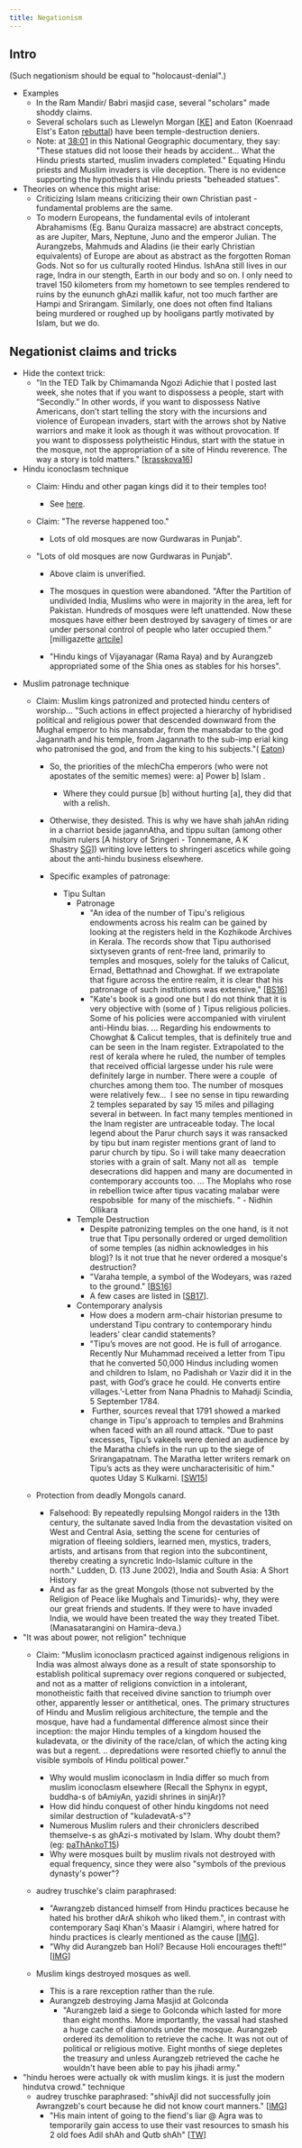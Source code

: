 ```yaml
---
title: Negationism
---
```

  

## Intro

(Such negationism should be equal to "holocaust-denial".)  

- Examples
    - In the Ram Mandir/ Babri masjid case, several "scholars" made shoddy claims.
    - Several scholars such as Llewelyn Morgan \[[KE](http://koenraadelst.blogspot.com/2012/07/a-denier-on-temple-destruction.html)\] and Eaton (Koenraad Elst's Eaton [rebuttal](http://koenraadelst.bharatvani.org/articles/ayodhya/eaton.html)) have been temple-destruction deniers. 
    - Note: at [38:01](http://www.youtube.com/watch?feature=player_detailpage&v=Zfxn9lNfiL8#t=38m01s) in this National Geographic documentary, they say: "These statues did not loose their heads by accident... What the Hindu priests started, muslim invaders completed." Equating Hindu priests and Muslim invaders is vile deception. There is no evidence supporting the hypothesis that Hindu priests "beheaded statues".
- Theories on whence this might arise:
    - Criticizing Islam means criticizing their own Christian past - fundamental problems are the same.
    - To modern Europeans, the fundamental evils of intolerant Abrahamisms (Eg. Banu Quraiza massacre) are abstract concepts, as are Jupiter, Mars, Neptune, Juno and the emperor Julian. The Aurangzebs, Mahmuds and Aladins (ie their early Christian equivalents) of Europe are about as abstract as the forgotten Roman Gods. Not so for us culturally rooted Hindus. IshAna still lives in our rage, Indra in our stength, Earth in our body and so on. I only need to travel 150 kilometers from my hometown to see temples rendered to ruins by the eununch ghAzi mallik kafur, not too much farther are Hampi and Srirangam. Similarly, one does not often find Italians being murdered or roughed up by hooligans partly motivated by Islam, but we do.

## Negationist claims and tricks

- Hide the context trick:
    - "In the TED Talk by Chimamanda Ngozi Adichie that I posted last week, she notes that if you want to dispossess a people, start with “Secondly.” In other words, if you want to dispossess Native Americans, don’t start telling the story with the incursions and violence of European invaders, start with the arrows shot by Native warriors and make it look as though it was without provocation. If you want to dispossess polytheistic Hindus, start with the statue in the mosque, not the appropriation of a site of Hindu reverence. The way a story is told matters." \[[krasskova16](https://krasskova.wordpress.com/2016/03/13/the-battle-for-polytheisms-soul/)\]
- Hindu iconoclasm technique
    - Claim: Hindu and other pagan kings did it to their temples too! 
        - See [here](https://sites.google.com/site/hinduvichaarah/3-civilizational-appraisal/3-0-paraih-sambandhah/3-1-sahisnuta-tolerance).
    - Claim: "The reverse happened too."
        - Lots of old mosques are now Gurdwaras in Punjab".
    - "Lots of old mosques are now Gurdwaras in Punjab".
        
        - Above claim is unverified.
        - The mosques in question were abandoned. "After the Partition of undivided India, Muslims who were in majority in the area, left for Pakistan. Hundreds of mosques were left unattended. Now these mosques have either been destroyed by savagery of times or are under personal control of people who later occupied them." \[milligazette [artcile](http://www.milligazette.com/Archives/15042002/1504200294.htm)\]
        
        - "Hindu kings of Vijayanagar (Rama Raya) and by Aurangzeb appropriated some of the Shia ones as stables for his horses".
- Muslim patronage technique
    - Claim: Muslim kings patronized and protected hindu centers of worship... "Such actions in effect projected a hierarchy of hybridised political and religious power that descended downward from the Mughal emperor to his mansabdar, from the mansabdar to the god Jagannath and his temple, from Jagannath to the sub-imp erial king who patronised the god, and from the king to his subjects."( [Eaton](http://www.frontline.in/static/html/fl1725/17250620.htm))
        
        - So, the priorities of the mlechCha emperors (who were not apostates of the semitic memes) were: a\] Power b\] Islam .
            - Where they could pursue \[b\] without hurting \[a\], they did that with a relish.
        
        - Otherwise, they desisted. This is why we have shah jahAn riding in a charriot beside jagannAtha, and tippu sultan (among other mulsim rulers \[A history of Sringeri - Tonnemane, A K Shastry [SG](http://shodhganga.inflibnet.ac.in/bitstream/10603/108135/9/09_chapter%205.pdf)\]) writing love letters to shringeri ascetics while going about the anti-hindu business elsewhere.
        - Specific examples of patronage:
            - Tipu Sultan
                - Patronage
                    - "An idea of the number of Tipu's religious endowments across his realm can be gained by looking at the registers held in the Kozhikode Archives in Kerala. The records show that Tipu authorised sixtyseven grants of rent-free land, primarily to temples and mosques, solely for the taluks of Calicut, Ernad, Bettathnad and Chowghat. If we extrapolate that figure across the entire realm, it is clear that his patronage of such institutions was extensive," \[[BS16](http://www.business-standard.com/article/news-ians/legend-of-tipu-gets-a-new-context-book-review-116073100149_1.html)\] 
                    - "Kate's book is a good one but I do not think that it is very objective with (some of ) Tipus religious policies. Some of his policies were accompanied with virulent anti-Hindu bias. ... Regarding his endowments to Chowghat & Calicut temples, that is definitely true and can be seen in the Inam register. Extrapolated to the rest of kerala where he ruled, the number of temples that received official largesse under his rule were definitely large in number. There were a couple  of churches among them too. The number of mosques were relatively few...  I see no sense in tipu rewarding 2 temples separated by say 15 miles and pillaging several in between. In fact many temples mentioned in the Inam register are untraceable today. The local legend about the Parur church says it was ransacked by tipu but inam register mentions grant of land to parur church by tipu. So i will take many deaecration stories with a grain of salt. Many not all as   temple desecrations did happen and many are documented in contemporary accounts too. ... The Moplahs who rose in rebellion twice after tipus vacating malabar were respobsible  for many of the mischiefs. " - Nidhin Ollikara
                - Temple Destruction
                    - Despite patronizing temples on the one hand, is it not true that Tipu personally ordered or urged demolition of some temples (as nidhin acknowledges in his blog)? Is it not true that he never ordered a mosque's destruction?
                    - "Varaha temple, a symbol of the Wodeyars, was razed to the ground." \[[BS16](http://www.business-standard.com/article/news-ians/legend-of-tipu-gets-a-new-context-book-review-116073100149_1.html)\]
                    - A few cases are listed in \[[SB17](http://prekshaa.in/tipu-sultan-temple-destroyer-par-excellence/?relatedposts_hit=1&relatedposts_origin=7752&relatedposts_position=2#.WgIeXz6nFhE)\].
                - Contemporary analysis
                    - How does a modern arm-chair historian presume to understand Tipu contrary to contemporary hindu leaders' clear candid statements?
                    - "Tipu’s moves are not good. He is full of arrogance. Recently Nur Muhammad received a letter from Tipu that he converted 50,000 Hindus including women and children to Islam, no Padishah or Vazir did it in the past, with God’s grace he could. He converts entire villages.’-Letter from Nana Phadnis to Mahadji Scindia, 5 September 1784.
                    -  Further, sources reveal that 1791 showed a marked change in Tipu's approach to temples and Brahmins when faced with an all round attack. "Due to past excesses, Tipu’s vakeels were denied an audience by the Maratha chiefs in the run up to the siege of Srirangapatnam. The Maratha letter writers remark on Tipu’s acts as they were uncharacterisitic of him." quotes Uday S Kulkarni. \[[SW15](https://swarajyamag.com/culture/what-exactly-happened-at-sringeri-math-in-april-1791/)\]
    - Protection from deadly Mongols canard.
        - Falsehood: By repeatedly repulsing Mongol raiders in the 13th century, the sultanate saved India from the devastation visited on West and Central Asia, setting the scene for centuries of migration of fleeing soldiers, learned men, mystics, traders, artists, and artisans from that region into the subcontinent, thereby creating a syncretic Indo-Islamic culture in the north." Ludden, D. (13 June 2002), India and South Asia: A Short History
        - And as far as the great Mongols (those not subverted by the Religion of Peace like Mughals and Timurids)- why, they were our great friends and students. If they were to have invaded India, we would have been treated the way they treated Tibet. (Manasatarangini on Hamira-deva.)
- "It was about power, not religion" technique
    - Claim: "Muslim iconoclasm practiced against indigenous religions in India was almost always done as a result of state sponsorship to establish political supremacy over regions conquered or subjected, and not as a matter of religions conviction in a intolerant, monotheistic faith that received divine sanction to triumph over other, apparently lesser or antithetical, ones. The primary structures of Hindu and Muslim religious architecture, the temple and the mosque, have had a fundamental difference almost since their inception: the major Hindu temples of a kingdom housed the kuladevata, or the divinity of the race/clan, of which the acting king was but a regent. .. depredations were resorted chiefly to annul the visible symbols of Hindu political power."
        - Why would muslim iconoclasm in India differ so much from muslim iconoclasm elsewhere (Recall the Sphynx in egypt, buddha-s of bAmiyAn, yazidi shrines in sinjAr)?
        - How did hindu conquest of other hindu kingdoms not need similar destruction of "kuladevatA-s"?
        - Numerous Muslim rulers and their chroniclers described themselve-s as ghAzi-s motivated by Islam. Why doubt them? (eg: [paThAnkoT15](http://timesofindia.indiatimes.com/india/Your-son-has-killed-two-kafirs-I-slit-their-throats-with-a-dagger/articleshow/50829483.cms?utm_source=facebook.com&utm_medium=referral&utm_campaign=TOI))
        - Why were mosques built by muslim rivals not destroyed with equal frequency, since they were also "symbols of the previous dynasty's power"?
    - audrey truschke's claim paraphrased:
        - "Awrangzeb distanced himself from Hindu practices because he hated his brother dArA shikoh who liked them.", in contrast with contemporary Saqi Khan's Maasir i Alamgiri, where hatred for hindu practices is clearly mentioned as the cause \[[IMG](http://i.imgsafe.org/3263e5893d.jpg)\].
        - "Why did Aurangzeb ban Holi? Because Holi encourages theft!" \[[IMG](http://i.imgsafe.org/e0b9fbd12b.jpg)\]  
            
    - Muslim kings destroyed mosques as well.
        - This is a rare rexception rather than the rule.
        - Aurangzeb destroying Jama Masjid at Golconda
            - "Aurangzeb laid a siege to Golconda which lasted for more than eight months. More importantly, the vassal had stashed a huge cache of diamonds under the mosque. Aurangzeb ordered its demolition to retrieve the cache. It was not out of political or religious motive. Eight months of siege depletes the treasury and unless Aurangzeb retrieved the cache he wouldn't have been able to pay his jihadi army."
- "hindu heroes were actually ok with muslim kings. it is just the modern hindutva crowd." technique
    - audrey truschke paraphrased: "shivAjI did not successfully join Awrangzeb's court because he did not know court manners." \[[IMG](http://i.imgsafe.org/32ca400af5.jpg)\]
        - "His main intent of going to the fiend's liar @ Agra was to temporarily gain access to use their vast resources to smash his 2 old foes Adil shAh and Qutb shAh" \[[TW](https://twitter.com/ColonelGerard/status/834458173192802304)\]